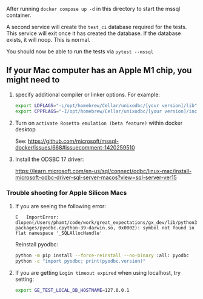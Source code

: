 After running `docker compose up -d` in this directory to start the mssql container.

A second service will create the `test_ci` database required for the tests. This service will exit once it has created the database. If the database exists, it will noop. This is normal.

You should now be able to run the tests via `pytest --mssql`

## If your Mac computer has an Apple M1 chip, you might need to

1. specify additional compiler or linker options. For example:

    ```sh
    export LDFLAGS="-L/opt/homebrew/Cellar/unixodbc/[your version]/lib"
    export CPPFLAGS="-I/opt/homebrew/Cellar/unixodbc/[your version]/include"
    ```

2. Turn on `activate Rosetta emulation (beta feature)` within docker desktop

    See: https://github.com/microsoft/mssql-docker/issues/668#issuecomment-1420259510

3. Install the ODSBC 17 driver:

    https://learn.microsoft.com/en-us/sql/connect/odbc/linux-mac/install-microsoft-odbc-driver-sql-server-macos?view=sql-server-ver15

### Trouble shooting for Apple Silicon Macs

1. If you are seeing the following error:

    ```
    E   ImportError: dlopen(/Users/phamt/code/work/great_expectations/gx_dev/lib/python3.9/site-packages/pyodbc.cpython-39-darwin.so, 0x0002): symbol not found in flat namespace '_SQLAllocHandle'
    ```

    Reinstall pyodbc:

    ```sh
    python -m pip install --force-reinstall --no-binary :all: pyodbc
    python -c "import pyodbc; print(pyodbc.version)"
    ```

2. If you are getting `Login timeout expired` when using localhost, try setting:

    ```sh
    export GE_TEST_LOCAL_DB_HOSTNAME=127.0.0.1
    ```
